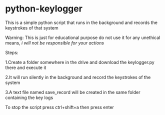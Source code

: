 # python-keylogger
This is a simple python script that runs in the background and records the keystrokes of that system

Warning: This is just for educational purpose do not use it for any unethical means, *i will not be responsible for your actions*

Steps:

1.Create a folder somewhere in the drive and download the keylogger.py there and execute it

2.It will run silently in the background and record the keystrokes of the system

3.A text file named save_record will be created in the same folder containing the key logs

To stop the script press ctrl+shift+a then press enter
